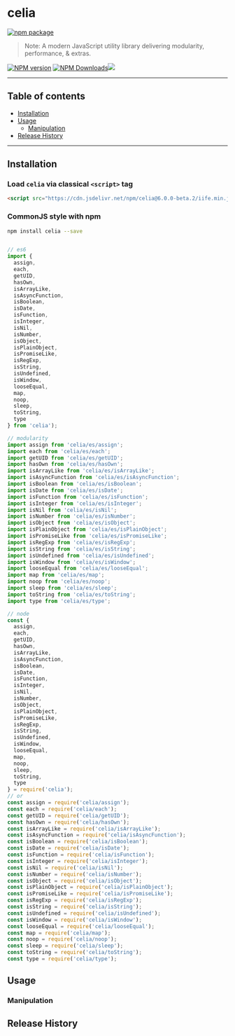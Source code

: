 # celia

[![npm package](https://nodei.co/npm/celia.png?downloads=true&downloadRank=true&stars=true)](https://www.npmjs.com/package/celia)

> Note:  A modern JavaScript utility library delivering modularity, performance, & extras.

[![NPM version](https://img.shields.io/npm/v/celia.svg?style=flat)](https://npmjs.org/package/celia) [![NPM Downloads](https://img.shields.io/npm/dm/celia.svg?style=flat)](https://npmjs.org/package/celia)[![](https://data.jsdelivr.com/v1/package/npm/celia/badge)](https://www.jsdelivr.com/package/npm/celia)

---

## Table of contents

  - [Installation](#Installation)
  - [Usage](#Usage)
    - [Manipulation](#Manipulation)
  - [Release History](#Release-History)

---

## Installation

### Load `celia` via classical `<script>` tag

```html
<script src="https://cdn.jsdelivr.net/npm/celia@6.0.0-beta.2/iife.min.js"></script>
```

### CommonJS style with npm

```bash
npm install celia --save
```

```javascript

// es6
import {
  assign,
  each,
  getUID,
  hasOwn,
  isArrayLike,
  isAsyncFunction,
  isBoolean,
  isDate,
  isFunction,
  isInteger,
  isNil,
  isNumber,
  isObject,
  isPlainObject,
  isPromiseLike,
  isRegExp,
  isString,
  isUndefined,
  isWindow,
  looseEqual,
  map,
  noop,
  sleep,
  toString,
  type
} from 'celia');

// modularity
import assign from 'celia/es/assign';
import each from 'celia/es/each';
import getUID from 'celia/es/getUID';
import hasOwn from 'celia/es/hasOwn';
import isArrayLike from 'celia/es/isArrayLike';
import isAsyncFunction from 'celia/es/isAsyncFunction';
import isBoolean from 'celia/es/isBoolean';
import isDate from 'celia/es/isDate';
import isFunction from 'celia/es/isFunction';
import isInteger from 'celia/es/isInteger';
import isNil from 'celia/es/isNil';
import isNumber from 'celia/es/isNumber';
import isObject from 'celia/es/isObject';
import isPlainObject from 'celia/es/isPlainObject';
import isPromiseLike from 'celia/es/isPromiseLike';
import isRegExp from 'celia/es/isRegExp';
import isString from 'celia/es/isString';
import isUndefined from 'celia/es/isUndefined';
import isWindow from 'celia/es/isWindow';
import looseEqual from 'celia/es/looseEqual';
import map from 'celia/es/map';
import noop from 'celia/es/noop';
import sleep from 'celia/es/sleep';
import toString from 'celia/es/toString';
import type from 'celia/es/type';

// node
const {
  assign,
  each,
  getUID,
  hasOwn,
  isArrayLike,
  isAsyncFunction,
  isBoolean,
  isDate,
  isFunction,
  isInteger,
  isNil,
  isNumber,
  isObject,
  isPlainObject,
  isPromiseLike,
  isRegExp,
  isString,
  isUndefined,
  isWindow,
  looseEqual,
  map,
  noop,
  sleep,
  toString,
  type
} = require('celia');
// or
const assign = require('celia/assign');
const each = require('celia/each');
const getUID = require('celia/getUID');
const hasOwn = require('celia/hasOwn');
const isArrayLike = require('celia/isArrayLike');
const isAsyncFunction = require('celia/isAsyncFunction');
const isBoolean = require('celia/isBoolean');
const isDate = require('celia/isDate');
const isFunction = require('celia/isFunction');
const isInteger = require('celia/isInteger');
const isNil = require('celia/isNil');
const isNumber = require('celia/isNumber');
const isObject = require('celia/isObject');
const isPlainObject = require('celia/isPlainObject');
const isPromiseLike = require('celia/isPromiseLike');
const isRegExp = require('celia/isRegExp');
const isString = require('celia/isString');
const isUndefined = require('celia/isUndefined');
const isWindow = require('celia/isWindow');
const looseEqual = require('celia/looseEqual');
const map = require('celia/map');
const noop = require('celia/noop');
const sleep = require('celia/sleep');
const toString = require('celia/toString');
const type = require('celia/type');


```

## Usage

### Manipulation
  
## Release History
